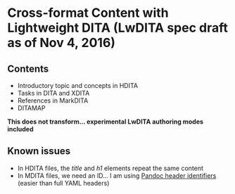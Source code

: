 # Cross-format Content with Lightweight DITA (LwDITA spec draft as of Nov 4, 2016)

## Contents

- Introductory topic and concepts in HDITA
- Tasks in DITA and XDITA
- References in MarkDITA
- DITAMAP

**This does not transform... experimental LwDITA authoring modes included**

## Known issues

- In HDITA files, the *title* and *h1* elements repeat the same content
- In MDITA files, we need an ID... I am using [Pandoc header identifiers](http://pandoc.org/MANUAL.html#header-identifiers) (easier than full YAML headers)
